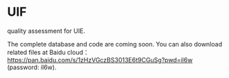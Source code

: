 # UIF
quality assessment for UIE.

The complete database and code are coming soon. You can also download related files at Baidu cloud：
https://pan.baidu.com/s/1zHzVGczBS3013E6t9CGuSg?pwd=il6w  (password: il6w).




